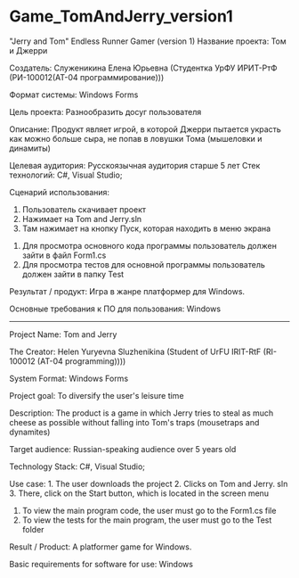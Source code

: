 # Game_TomAndJerry_version1
"Jerry and Tom" Endless Runner Gamer (version 1)
Название проекта: Том и Джерри

Создатель: Служеникина Елена Юрьевна (Студентка УрФУ ИРИТ-РтФ (РИ-100012(АТ-04 программирование)))

Формат системы: Windows Forms

Цель проекта: Разнообразить досуг пользователя

Описание: Продукт являет игрой, в которой Джерри пытается украсть как можно больше сыра, не попав в ловушки Тома (мышеловки и динамиты)

Целевая аудитория: Русскоязычная аудитория старше 5 лет
Стек технологий:  С#, Visual Studio;

Сценарий использования:
  1.	Пользователь скачивает проект
  2.	Нажимает на Tom and Jerry.sln
  3.	Там нажимает на кнопку Пуск, которая находить в меню экрана
1) Для просмотра основного кода программы пользователь должен зайти в файл Form1.cs
2) Для просмотра тестов для основной программы пользователь должен зайти в папку Test

Результат / продукт: Игра в жанре платформер для Windows. 

Основные требования к ПО для пользования: Windows
_________________________________________________________________________________________________________________________________________________________________________________
Project Name: Tom and Jerry

The Creator: Helen Yuryevna Sluzhenikina (Student of UrFU IRIT-RtF (RI-100012 (AT-04 programming))))

System Format: Windows Forms

Project goal: To diversify the user's leisure time

Description: The product is a game in which Jerry tries to steal as much cheese as possible without falling into Tom's traps (mousetraps and dynamites)

Target audience: Russian-speaking audience over 5 years old

Technology Stack: C#, Visual Studio;

Use case:
	1. The user downloads the project
	2. Clicks on Tom and Jerry. sln
	3. There, click on the Start button, which is located in the screen menu
 1) To view the main program code, the user must go to the Form1.cs file
 2) To view the tests for the main program, the user must go to the Test folder

Result / Product: A platformer game for Windows.

Basic requirements for software for use: Windows
